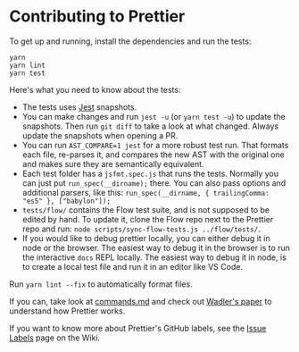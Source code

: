 # Contributing to Prettier

To get up and running, install the dependencies and run the tests:

```
yarn
yarn lint
yarn test
```

Here's what you need to know about the tests:

* The tests uses [Jest](https://facebook.github.io/jest/) snapshots.
* You can make changes and run `jest -u` (or `yarn test -u`) to update the
  snapshots. Then run `git diff` to take a look at what changed. Always update
  the snapshots when opening a PR.
* You can run `AST_COMPARE=1 jest` for a more robust test run. That formats each
  file, re-parses it, and compares the new AST with the original one and makes
  sure they are semantically equivalent.
* Each test folder has a `jsfmt.spec.js` that runs the tests. Normally you can
  just put `run_spec(__dirname);` there. You can also pass options and
  additional parsers, like this: `run_spec(__dirname, { trailingComma: "es5" },
  ["babylon"]);`
* `tests/flow/` contains the Flow test suite, and is not supposed to be edited
  by hand. To update it, clone the Flow repo next to the Prettier repo and run:
  `node scripts/sync-flow-tests.js ../flow/tests/`.
* If you would like to debug prettier locally, you can either debug it in node
  or the browser. The easiest way to debug it in the browser is to run the
  interactive `docs` REPL locally. The easiest way to debug it in node, is to
  create a local test file and run it in an editor like VS Code.

Run `yarn lint --fix` to automatically format files.

If you can, take look at [commands.md](commands.md) and check out
[Wadler's paper](http://homepages.inf.ed.ac.uk/wadler/papers/prettier/prettier.pdf)
to understand how Prettier works.

If you want to know more about Prettier's GitHub labels, see the
[Issue Labels](https://github.com/prettier/prettier/wiki/Issue-Labels) page on
the Wiki.

